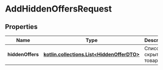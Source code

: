 
# AddHiddenOffersRequest

## Properties
| Name | Type | Description | Notes |
| ------------ | ------------- | ------------- | ------------- |
| **hiddenOffers** | [**kotlin.collections.List&lt;HiddenOfferDTO&gt;**](HiddenOfferDTO.md) | Список скрытых товаров.  |  |




